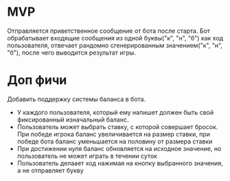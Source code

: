 # MVP
Отправляется приветственное сообщение от бота после старта. Бот обрабатывает входящие сообщения из одной буквы("к", "н", "б") как ход пользователя, отвечает рандомно сгенерированным значением("к", "н", "б"), после чего выводится результат игры.
# Доп фичи
Добавить поддержку системы баланса в бота.
* У каждого пользователя, который ему напишет должен быть свой фиксированный изначальный баланс.
* Пользователь может выбрать ставку, с которой совершает бросок. При победе игрока баланс увеличивается на размер ставки, при победе бота баланс уменьшается на половину от размера ставки
* При достижении нуля баланс обновляется на исходное значение, но пользователь не может играть в течении суток
* Пользователь делаает ход нажимая на кнопку выбранного значения, а не отправляет букву
